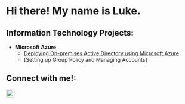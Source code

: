 <h1>Hi there! My name is Luke.</h1>

<h2>Information Technology Projects:</h2>

- <b>Microsoft Azure</b>
  - [Deploying On-premises Active Directory using Microsoft Azure](https://github.com/luketoulson1/Active-Directory-using-Azure)
  - [Setting up Group Policy and Managing Accounts] 
    



  
<h2>Connect with me!:</h2>

[<img align="left" alt="Luke | LinkedIn" width="22px" src="https://cdn.jsdelivr.net/npm/simple-icons@v3/icons/linkedin.svg" />][linkedin]


[linkedin]: [https://linkedin.com/in/Josh](https://www.linkedin.com/in/luke-toulson/)

<!--
**luketoulson1/luketoulson1** is a ✨ _special_ ✨ repository because its `README.md` (this file) appears on your GitHub profile.

Here are some ideas to get you started:

- 🔭 I’m currently working on ...
- 🌱 I’m currently learning ...
- 👯 I’m looking to collaborate on ...
- 🤔 I’m looking for help with ...
- 💬 Ask me about ...
- 📫 How to reach me: ...
- 😄 Pronouns: ...
- ⚡ Fun fact: ...
-->
